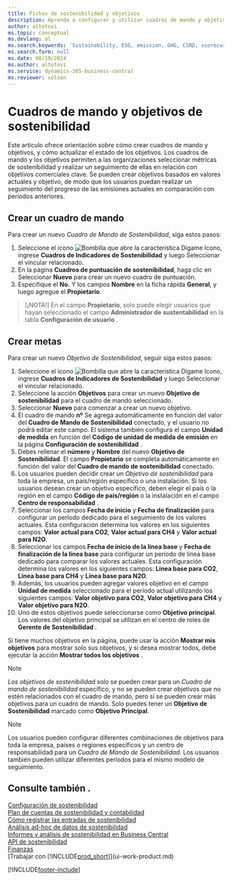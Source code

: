 ```yaml
---
title: Fichas de sostenibilidad y objetivos
description: Aprenda a configurar y utilizar cuadros de mando y objetivos de sostenibilidad.
author: altotovi
ms.topic: conceptual
ms.devlang: al
ms.search.keywords: 'Sustainability, ESG, emission, GHG, CSRD, scorecard, goal, forecast, budget'
ms.search.form: null
ms.date: 08/19/2024
ms.author: altotovi
ms.service: dynamics-365-business-central
ms.reviewer: solsen
---
```


# Cuadros de mando y objetivos de sostenibilidad

Este artículo ofrece orientación sobre cómo crear cuadros de mando y objetivos, y cómo actualizar el estado de los objetivos. Los cuadros de mando y los objetivos permiten a las organizaciones seleccionar métricas de sostenibilidad y realizar un seguimiento de ellas en relación con objetivos comerciales clave. Se pueden crear objetivos basados en valores actuales y objetivo, de modo que los usuarios puedan realizar un seguimiento del progreso de las emisiones actuales en comparación con períodos anteriores.  

## Crear un cuadro de mando  

Para crear un nuevo  *Cuadro de Mando de Sostenibilidad*, siga estos pasos:

1. Seleccione el icono ![Bombilla que abre la característica Dígame](media/ui-search/search_small.png "Dígame qué desea hacer") Icono, ingrese **Cuadros de Indicadores de Sostenibilidad** y luego Seleccionar el vincular relacionado. 
2. En la página  **Cuadros de puntuación de sostenibilidad**, haga clic en Seleccionar **Nuevo** para crear un nuevo cuadro de puntuación.  
3. Especifique el **No.** Y los campos  **Nombre**  en la ficha rápida  **General**, y luego agregue el  **Propietario**. 

> [¡NOTA!] En el campo **Propietario**, solo puede elegir usuarios que hayan seleccionado el campo **Administrador de sustentabilidad**  en la tabla **Configuración de usuario** . 

## Crear metas  

Para crear un nuevo  *Objetivo de Sostenibilidad*, seguir siga estos pasos:

1. Seleccione el icono ![Bombilla que abre la característica Dígame](media/ui-search/search_small.png "Dígame qué desea hacer") Icono, ingrese **Cuadros de Indicadores de Sostenibilidad** y luego Seleccionar el vincular relacionado.
2. Seleccione la acción  **Objetivos** para crear un nuevo  **Objetivo de sostenibilidad**  para el cuadro de mando seleccionado.  
3. Seleccionar **Nuevo** para comenzar a crear un nuevo objetivo.
4. El cuadro de mando **nº** Se agrega automáticamente en función del valor del  **Cuadro de Mando de Sostenibilidad** conectado, y el usuario no podrá editar este campo. El sistema también configura el campo  **Unidad de medida**  en función del  **Código de unidad de medida de emisión**  en la página  **Configuración de sostenibilidad** .  
5. Debes rellenar el **número** y **Nombre** del nuevo **Objetivo de Sostenibilidad**. El campo  **Propietario** se completa automáticamente en función del valor del  **Cuadro de mando de sostenibilidad** conectado.   
6. Los usuarios pueden decidir crear un  *Objetivo de sostenibilidad* para toda la empresa, un país/región específico o una instalación. Si los usuarios desean crear un objetivo específico, deben elegir el país o la región en el campo  **Código de país/región** o la instalación en el campo  **Centro de responsabilidad** .  
7. Seleccionar los campos **Fecha de inicio** y **Fecha de finalización**  para configurar un período dedicado para el seguimiento de los valores actuales. Esta configuración determina los valores en los siguientes campos: **Valor actual para CO2**, **Valor actual para CH4** y **Valor actual para N2O**. 
8. Seleccionar los campos **Fecha de inicio de la línea base** y **Fecha de finalización de la línea base** para configurar un período de línea base dedicado para comparar los valores actuales. Esta configuración determina los valores en los siguientes campos: **Línea base para CO2**, **Línea base para CH4** y **Línea base para N2O**.
9. Además, los usuarios pueden agregar valores objetivo en el campo  **Unidad de medida**  seleccionado para el período actual utilizando los siguientes campos:  **Valor objetivo para CO2**,  **Valor objetivo para CH4** y  **Valor objetivo para N2O**.   
10. Uno de estos objetivos puede seleccionarse como  **Objetivo principal**. Los valores del objetivo principal se utilizan en el centro de roles de  **Gerente de Sostenibilidad** .  

Si tiene muchos objetivos en la página, puede usar la acción  **Mostrar mis objetivos**  para mostrar solo sus objetivos, y si desea mostrar todos, debe ejecutar la acción  **Mostrar todos los objetivos** .  

> [!NOTE]
> *Los objetivos de sostenibilidad* solo se pueden crear para un *Cuadro de mando de sostenibilidad* específico, y no se pueden crear objetivos que no estén relacionados con el cuadro de mando, pero sí se pueden crear más objetivos para un cuadro de mando. Solo puedes tener un  **Objetivo de Sostenibilidad** marcado como  **Objetivo Principal**.

> [!NOTE]
> Los usuarios pueden configurar diferentes combinaciones de objetivos para toda la empresa, países o regiones específicos y un centro de responsabilidad para un *Cuadro de Mando de Sostenibilidad*. Los usuarios también pueden utilizar diferentes períodos para el mismo modelo de seguimiento. 

## Consulte también .

[Configuración de sostenibilidad](finance-sustainability-setup.md)    
[Plan de cuentas de sostenibilidad y contabilidad](finance-sustainability-accounts-ledger.md)    
[Cómo registrar las entradas de sostenibilidad](finance-sustainability-journal.md)    
[Análisis ad-hoc de datos de sostenibilidad](ad-hoc-analysis-sustainability.md)    
[Informes y análisis de sostenibilidad en Business Central](sustainability-reports.md)   
[API de sostenibilidad](/dynamics365/business-central/dev-itpro/api-sustainability/sustainability-api?toc=/dynamics365/business-central/toc.json)    
[Finanzas](finance.md)    
[Trabajar con [!INCLUDE[prod_short](includes/prod_short.md)]](ui-work-product.md)    

[!INCLUDE[footer-include](includes/footer-banner.md)]
